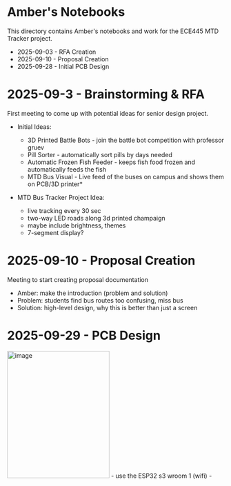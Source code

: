 # Amber's Notebooks
This directory contains Amber's notebooks and work for the ECE445 MTD Tracker project.

- 2025-09-03 - RFA Creation
- 2025-09-10 - Proposal Creation
- 2025-09-28 - Initial PCB Design

# 2025-09-3 - Brainstorming & RFA
First meeting to come up with potential ideas for senior design project.
- Initial Ideas:
  - 3D Printed Battle Bots - join the battle bot competition with professor gruev
  - Pill Sorter - automatically sort pills by days needed
  - Automatic Frozen Fish Feeder - keeps fish food frozen and automatically feeds the fish
  - MTD Bus Visual - Live feed of the buses on campus and shows them on PCB/3D printer*

- MTD Bus Tracker Project Idea:
  - live tracking every 30 sec
  - two-way LED roads along 3d printed champaign
  - maybe include brightness, themes
  - 7-segment display?
  
# 2025-09-10 - Proposal Creation
Meeting to start creating proposal documentation
- Amber: make the introduction (problem and solution)
- Problem: students find bus routes too confusing, miss bus
- Solution: high-level design, why this is better than just a screen

# 2025-09-29 - PCB Design
<img width="237" height="295" alt="image" src="https://github.com/user-attachments/assets/cfb3fc56-cdc9-4846-9f4f-caf801beae50" />
- use the ESP32 s3 wroom 1 (wifi)
- 

